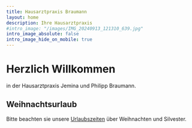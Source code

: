 ```yaml
---
title: Hausarztpraxis Braumann
layout: home
description: Ihre Hausarztpraxis
#intro_image: "/images/IMG_20240913_121310_639.jpg"
intro_image_absolute: false
intro_image_hide_on_mobile: true
---
```


# Herzlich Willkommen
in der Hausarztpraxis Jemina und Philipp Braumann.

## Weihnachtsurlaub
Bitte beachten sie unsere [Urlaubszeiten](/urlaub) über Weihnachten und Silvester.

